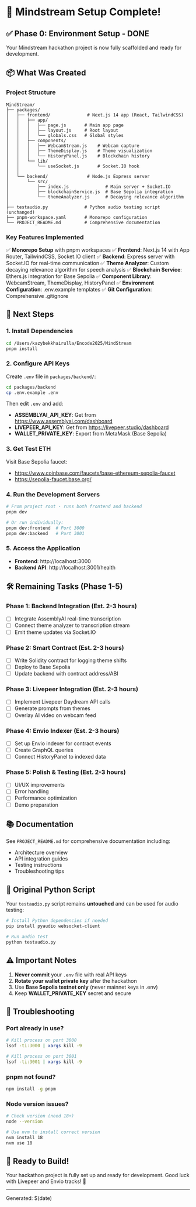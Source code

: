 # 🚀 Mindstream Setup Complete!

## ✅ Phase 0: Environment Setup - DONE

Your Mindstream hackathon project is now fully scaffolded and ready for development.

## 📦 What Was Created

### Project Structure
```
MindStream/
├── packages/
│   ├── frontend/              # Next.js 14 app (React, TailwindCSS)
│   │   ├── app/
│   │   │   ├── page.js       # Main app page
│   │   │   ├── layout.js     # Root layout
│   │   │   └── globals.css   # Global styles
│   │   ├── components/
│   │   │   ├── WebcamStream.js    # Webcam capture
│   │   │   ├── ThemeDisplay.js    # Theme visualization
│   │   │   └── HistoryPanel.js    # Blockchain history
│   │   └── lib/
│   │       └── useSocket.js       # Socket.IO hook
│   │
│   └── backend/               # Node.js Express server
│       └── src/
│           ├── index.js              # Main server + Socket.IO
│           ├── blockchainService.js  # Base Sepolia integration
│           └── themeAnalyzer.js      # Decaying relevance algorithm
│
├── testaudio.py              # Python audio testing script (unchanged)
├── pnpm-workspace.yaml       # Monorepo configuration
└── PROJECT_README.md         # Comprehensive documentation
```

### Key Features Implemented

✅ **Monorepo Setup** with pnpm workspaces
✅ **Frontend**: Next.js 14 with App Router, TailwindCSS, Socket.IO client
✅ **Backend**: Express server with Socket.IO for real-time communication
✅ **Theme Analyzer**: Custom decaying relevance algorithm for speech analysis
✅ **Blockchain Service**: Ethers.js integration for Base Sepolia
✅ **Component Library**: WebcamStream, ThemeDisplay, HistoryPanel
✅ **Environment Configuration**: .env.example templates
✅ **Git Configuration**: Comprehensive .gitignore

## 🎯 Next Steps

### 1. Install Dependencies

```bash
cd /Users/kazybekkhairulla/Encode2025/MindStream
pnpm install
```

### 2. Configure API Keys

Create `.env` file in `packages/backend/`:

```bash
cd packages/backend
cp .env.example .env
```

Then edit `.env` and add:
- **ASSEMBLYAI_API_KEY**: Get from https://www.assemblyai.com/dashboard
- **LIVEPEER_API_KEY**: Get from https://livepeer.studio/dashboard
- **WALLET_PRIVATE_KEY**: Export from MetaMask (Base Sepolia)

### 3. Get Test ETH

Visit Base Sepolia faucet:
- https://www.coinbase.com/faucets/base-ethereum-sepolia-faucet
- https://sepolia-faucet.base.org/

### 4. Run the Development Servers

```bash
# From project root - runs both frontend and backend
pnpm dev

# Or run individually:
pnpm dev:frontend  # Port 3000
pnpm dev:backend   # Port 3001
```

### 5. Access the Application

- **Frontend**: http://localhost:3000
- **Backend API**: http://localhost:3001/health

## 🛠️ Remaining Tasks (Phase 1-5)

### Phase 1: Backend Integration (Est. 2-3 hours)
- [ ] Integrate AssemblyAI real-time transcription
- [ ] Connect theme analyzer to transcription stream
- [ ] Emit theme updates via Socket.IO

### Phase 2: Smart Contract (Est. 2-3 hours)
- [ ] Write Solidity contract for logging theme shifts
- [ ] Deploy to Base Sepolia
- [ ] Update backend with contract address/ABI

### Phase 3: Livepeer Integration (Est. 2-3 hours)
- [ ] Implement Livepeer Daydream API calls
- [ ] Generate prompts from themes
- [ ] Overlay AI video on webcam feed

### Phase 4: Envio Indexer (Est. 2-3 hours)
- [ ] Set up Envio indexer for contract events
- [ ] Create GraphQL queries
- [ ] Connect HistoryPanel to indexed data

### Phase 5: Polish & Testing (Est. 2-3 hours)
- [ ] UI/UX improvements
- [ ] Error handling
- [ ] Performance optimization
- [ ] Demo preparation

## 📚 Documentation

See `PROJECT_README.md` for comprehensive documentation including:
- Architecture overview
- API integration guides
- Testing instructions
- Troubleshooting tips

## 🎥 Original Python Script

Your `testaudio.py` script remains **untouched** and can be used for audio testing:

```bash
# Install Python dependencies if needed
pip install pyaudio websocket-client

# Run audio test
python testaudio.py
```

## ⚠️ Important Notes

1. **Never commit** your `.env` file with real API keys
2. **Rotate your wallet private key** after the hackathon
3. Use **Base Sepolia testnet only** (never mainnet keys in .env)
4. Keep **WALLET_PRIVATE_KEY** secret and secure

## 🐛 Troubleshooting

### Port already in use?
```bash
# Kill process on port 3000
lsof -ti:3000 | xargs kill -9

# Kill process on port 3001
lsof -ti:3001 | xargs kill -9
```

### pnpm not found?
```bash
npm install -g pnpm
```

### Node version issues?
```bash
# Check version (need 18+)
node --version

# Use nvm to install correct version
nvm install 18
nvm use 18
```

## 🎉 Ready to Build!

Your hackathon project is fully set up and ready for development. Good luck with Livepeer and Envio tracks! 🚀

---

Generated: $(date)
